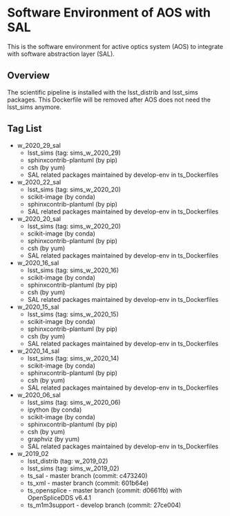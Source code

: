 # Software Environment of AOS with SAL

This is the software environment for active optics system (AOS) to integrate with software abstraction layer (SAL).

## Overview

The scientific pipeline is installed with the lsst_distrib and lsst_sims packages. This Dockerfile will be removed after AOS does not need the lsst_sims anymore.

## Tag List

- w_2020_29_sal
  - lsst_sims (tag: sims_w_2020_29)
  - sphinxcontrib-plantuml (by pip)
  - csh (by yum)
  - SAL related packages maintained by develop-env in ts_Dockerfiles
- w_2020_22_sal
  - lsst_sims (tag: sims_w_2020_20)
  - scikit-image (by conda)
  - sphinxcontrib-plantuml (by pip)
  - SAL related packages maintained by develop-env in ts_Dockerfiles
- w_2020_20_sal
  - lsst_sims (tag: sims_w_2020_20)
  - scikit-image (by conda)
  - sphinxcontrib-plantuml (by pip)
  - csh (by yum)
  - SAL related packages maintained by develop-env in ts_Dockerfiles
- w_2020_16_sal
  - lsst_sims (tag: sims_w_2020_16)
  - scikit-image (by conda)
  - sphinxcontrib-plantuml (by pip)
  - csh (by yum)
  - SAL related packages maintained by develop-env in ts_Dockerfiles
- w_2020_15_sal
  - lsst_sims (tag: sims_w_2020_15)
  - scikit-image (by conda)
  - sphinxcontrib-plantuml (by pip)
  - csh (by yum)
  - SAL related packages maintained by develop-env in ts_Dockerfiles
- w_2020_14_sal
  - lsst_sims (tag: sims_w_2020_14)
  - scikit-image (by conda)
  - sphinxcontrib-plantuml (by pip)
  - csh (by yum)
  - SAL related packages maintained by develop-env in ts_Dockerfiles
- w_2020_06_sal
  - lsst_sims (tag: sims_w_2020_06)
  - ipython (by conda)
  - scikit-image (by conda)
  - sphinxcontrib-plantuml (by pip)
  - csh (by yum)
  - graphviz (by yum)
  - SAL related packages maintained by develop-env in ts_Dockerfiles
- w_2019_02
    - lsst_distrib (tag: w_2019_02)
    - lsst_sims (tag: sims_w_2019_02)
    - ts_sal - master branch (commit: c473240)
    - ts_xml - master branch (commit: 601b64e)
    - ts_opensplice - master branch (commit: d0661fb) with OpenSpliceDDS v6.4.1
    - ts_m1m3support - develop branch (commit: 27ce004)
